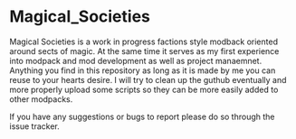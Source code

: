 # Magical_Societies
Magical Societies is a work in progress factions style modback oriented around sects of magic. At the same time it serves as my first experience into modpack and mod development as well as project manaemnet. Anything you find in this repository as long as it is made by me you can reuse to your hearts desire. I will try to clean up the guthub eventually and more properly upload some scripts so they can be more easily added to other modpacks.

If you have any suggestions or bugs to report please do so through the issue tracker.
